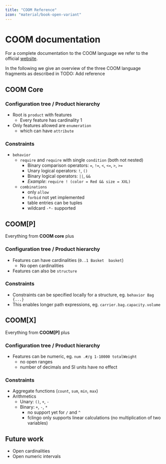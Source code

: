 ```yaml
---
title: "COOM Reference"
icon: "material/book-open-variant"
---
```


# COOM documentation

For a complete documentation to the COOM language
we refer to the official [website].

In the following we give an overview of the three
COOM language fragments as described in
TODO: Add reference


## COOM Core

### Configuration tree / Product hierarchy

- Root is `product` with features
  - Every feature has cardinality 1
- Only features allowed are `enumeration`
  - which can have `attribute`

### Constraints

- `behavior`
  - `require` and `require` with single `condition` (both not nested)
    - Binary comparison operators: `=`, `!=`, `<`, `<=`, `>`, `>=`
    - Unary logical operators: `!`, `()`
    - Binary logical operators: `||`, `&&`
    - *Example*: `require ! (color = Red && size = XXL)`
  - `combinations`
    - only `allow`
    - `forbid` not yet implemented
    - table entries can be tuples
    - wildcard `-*-` supported

## COOM\[P\]

Everything from **COOM core** plus

### Configuration tree / Product hierarchy

- Features can have cardinalities (`0..1 Basket  basket`)
  - No open cardinalities
- Features can also be `structure`

### Constraints

- Constraints can be specified locally for a structure, eg.
  `behavior Bag {...}`
- This enables longer path expressions, eg. `carrier.bag.capacity.volume`

## COOM\[X\]

Everything from **COOM\[P\]** plus

### Configuration tree / Product hierarchy

- Features can be numeric, eg. `num .#/g 1-10000 totalWeight`
  - no open ranges
  - number of decimals and SI units have no effect

### Constraints

- Aggregate functions (`count`, `sum`, `min`, `max`)
- Arithmetics
  - Unary: `()`, `+`, `-`
  - Binary: `+`, `-`, `*`
    - no support yet for `/` and `^`
    - fclingo only supports linear calculations (no multiplication of two
      variables)

## Future work

- Open cardinalities
- Open numeric intervals


[website]: https://coom-lang.org
